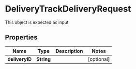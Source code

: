 

# DeliveryTrackDeliveryRequest

This object is expected as input
## Properties

Name | Type | Description | Notes
------------ | ------------- | ------------- | -------------
**deliveryID** | **String** |  |  [optional]



